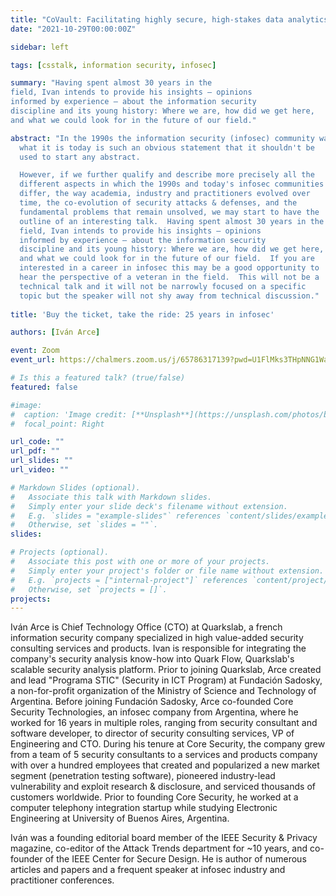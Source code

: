 ```yaml
---
title: "CoVault: Facilitating highly secure, high-stakes data analytics"
date: "2021-10-29T00:00:00Z"

sidebar: left

tags: [csstalk, information security, infosec] 

summary: "Having spent almost 30 years in the
field, Ivan intends to provide his insights — opinions
informed by experience — about the information security
discipline and its young history: Where we are, how did we get here,
and what we could look for in the future of our field."

abstract: "In the 1990s the information security (infosec) community was not
  what it is today is such an obvious statement that it shouldn't be
  used to start any abstract.

  However, if we further qualify and describe more precisely all the
  different aspects in which the 1990s and today's infosec communities
  differ, the way academia, industry and practitioners evolved over
  time, the co-evolution of security attacks & defenses, and the
  fundamental problems that remain unsolved, we may start to have the
  outline of an interesting talk.  Having spent almost 30 years in the
  field, Ivan intends to provide his insights — opinions
  informed by experience — about the information security
  discipline and its young history: Where we are, how did we get here,
  and what we could look for in the future of our field.  If you are
  interested in a career in infosec this may be a good opportunity to
  hear the perspective of a veteran in the field.  This will not be a
  technical talk and it will not be narrowly focused on a specific
  topic but the speaker will not shy away from technical discussion."
  
title: 'Buy the ticket, take the ride: 25 years in infosec'

authors: [Iván Arce]

event: Zoom
event_url: https://chalmers.zoom.us/j/65786317139?pwd=U1FlMks3THpNNG1WaFRJNkJxQXdBQT09

# Is this a featured talk? (true/false)
featured: false

#image:
#  caption: 'Image credit: [**Unsplash**](https://unsplash.com/photos/bzdhc5b3Bxs)'
#  focal_point: Right

url_code: ""
url_pdf: ""
url_slides: ""
url_video: ""

# Markdown Slides (optional).
#   Associate this talk with Markdown slides.
#   Simply enter your slide deck's filename without extension.
#   E.g. `slides = "example-slides"` references `content/slides/example-slides.md`.
#   Otherwise, set `slides = ""`.
slides:

# Projects (optional).
#   Associate this post with one or more of your projects.
#   Simply enter your project's folder or file name without extension.
#   E.g. `projects = ["internal-project"]` references `content/project/deep-learning/index.md`.
#   Otherwise, set `projects = []`.
projects:
---
```


Iván Arce is Chief Technology Office (CTO) at Quarkslab, a french
information security company specialized in high value-added security
consulting services and products.  Ivan is responsible for integrating
the company's security analysis know-how into Quark Flow, Quarkslab's
scalable security analysis platform. Prior to joining Quarkslab, Arce
created and lead "Programa STIC" (Security in ICT Program) at
Fundación Sadosky, a non-for-profit organization of the Ministry of
Science and Technology of Argentina.  Before joining Fundación
Sadosky, Arce co-founded Core Security Technologies, an infosec
company from Argentina, where he worked for 16 years in multiple
roles, ranging from security consultant and software developer, to
director of security consulting services, VP of Engineering and CTO.
During his tenure at Core Security, the company grew from a team of 5
security consultants to a services and products company with over a
hundred employees that created and popularized a new market segment
(penetration testing software), pioneered industry-lead vulnerability
and exploit research & disclosure, and serviced thousands of customers
worldwide. Prior to founding Core Security, he worked at a computer
telephony integration startup while studying Electronic Engineering at
University of Buenos Aires, Argentina.

Iván was a founding editorial board member of the IEEE Security &
Privacy magazine, co-editor of the Attack Trends department for ~10
years, and co-founder of the IEEE Center for Secure Design. He is
author of numerous articles and papers and a frequent speaker at
infosec industry and practitioner conferences.
